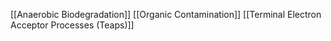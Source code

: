 [[Anaerobic Biodegradation]]
[[Organic Contamination]]
[[Terminal Electron Acceptor Processes (Teaps)]]
